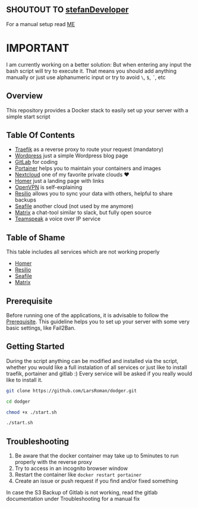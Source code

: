 ## SHOUTOUT TO <a href=https://github.com/stefanDeveloper>stefanDeveloper</a>
For a manual setup read [ME](./docu/STEFAN.md)


# IMPORTANT

I am currently working on a better solution: But when entering any input the bash script will try to execute it.
That means you should add anything manually or just use alphanumeric input or try to avoid `\`, `$`, `´`, etc 


## Overview

This repository provides a Docker stack to easily set up your server with a simple start script

## Table Of Contents

* [Traefik](./traefik/README.md) as a reverse proxy to route your request (mandatory)
* [Wordpress](./blog/README.md) just a simple Wordpress blog page
* [GitLab](./gitlab/README.md) for coding
* [Portainer](./portainer/README.md) helps you to maintain your containers and images
* [Nextcloud](./Nextcloud/README.md) one of my favorite private clouds :heart:
* [Homer](./homer/README.md) just a landing page with links
* [OpenVPN](./openvpn/README.md) is self-explaining
* [Resilio](./resilio/README.md) allows you to sync your data with others, helpful to share backups
* [Seafile](./seafile/README.md) another cloud (not used by me anymore)
* [Matrix](./matrix/README.md) a chat-tool similar to slack, but fully open source
* [Teamspeak](./teamspeak/README.md) a voice over IP service

## Table of Shame

This table includes all services which are not working properly

* [Homer](./homer/README.md)
* [Resilio](./resilio/README.md)
* [Seafile](./seafile/README.md)
* [Matrix](./matrix/README.md)

## Prerequisite

Before running one of the applications, it is advisable to follow the [Prerequisite](./rerequisite/README.md). This guideline helps you to set up your server with some very basic settings, like Fail2Ban.

## Getting Started

During the script anything can be modified and installed via the script, whether you would like a full instalation of all services or just like to install traefik, portainer and gitlab :) Every service will be asked if you really would like to install it.

```sh
git clone https://github.com/LarsRoman/dodger.git
```
```sh
cd dodger
```
```sh
chmod +x ./start.sh
```
```sh
./start.sh
```

## Troubleshooting

1) Be aware that the docker container may take up to 5minutes to run properly with the reverse proxy
2) Try to access in an incognito browser window
3) Restart the container like `docker restart portainer`
4) Create an issue or push request if you find and/or fixed something

In case the S3 Backup of Gitlab is not working, read the gitlab documentation under Troubleshooting for a manual fix
